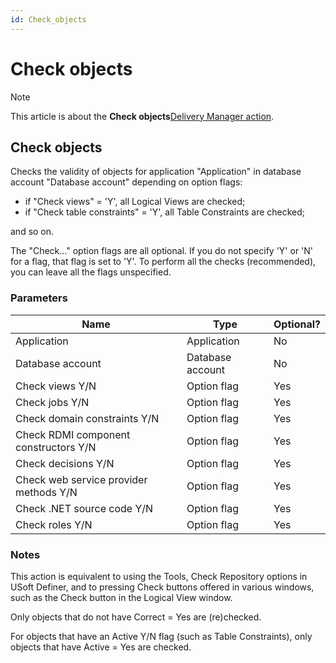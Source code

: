 ```yaml
---
id: Check_objects
---
```


# Check objects



> [!NOTE]
> This article is about the **Check objects**[Delivery Manager action](/docs/Continuous_delivery/Delivery_Manager_actions_by_name).

## **Check objects**

Checks the validity of objects for application "Application" in database account "Database account" depending on option flags:

- if "Check views" = 'Y', all Logical Views are checked;
- if "Check table constraints" = 'Y', all Table Constraints are checked;

and so on.

The "Check..." option flags are all optional. If you do not specify 'Y' or 'N' for a flag, that flag is set to 'Y'. To perform all the checks (recommended), you can leave all the flags unspecified.

### Parameters

|**Name**|**Type**|**Optional?**|
|--------|--------|--------|
|Application|Application|No      |
|Database account|Database account|No      |
|Check views Y/N|Option flag|Yes     |
|Check jobs Y/N|Option flag|Yes     |
|Check domain constraints Y/N|Option flag|Yes     |
|Check RDMI component constructors Y/N|Option flag|Yes     |
|Check decisions Y/N|Option flag|Yes     |
|Check web service provider methods Y/N|Option flag|Yes     |
|Check .NET source code Y/N|Option flag|Yes     |
|Check roles Y/N|Option flag|Yes     |



### Notes

This action is equivalent to using the Tools, Check Repository options in USoft Definer, and to pressing Check buttons offered in various windows, such as the Check button in the Logical View window.

Only objects that do not have Correct = Yes are (re)checked.

For objects that have an Active Y/N flag (such as Table Constraints), only objects that have Active = Yes are checked.